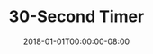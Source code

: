 ---
date: "2018-01-01T00:00:00-08:00"
layout: timer
published: TRUE
title: "30-Second Timer"
seconds: 30
---